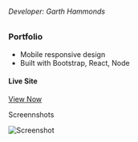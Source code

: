 ###### Developer: Garth Hammonds

### Portfolio

- Mobile responsive design
- Built with Bootstrap, React, Node

#### Live Site

[View Now](https://hammonds526.github.io/Portfolio/ "https://hammonds526.github.io/Portfolio/")

Screennshots

![Screenshot](https://hammonds526.github.io/Portfolio/images/screenshotHome.jpg "Homepage")
<!-- ![Screenshot](/Assets/screenshot2.jpg "Screenshot") -->